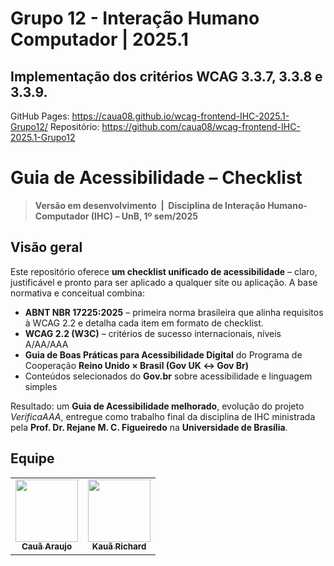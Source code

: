# Grupo 12 - Interação Humano Computador | 2025.1

## Implementação dos critérios WCAG 3.3.7, 3.3.8 e 3.3.9.
GitHub Pages: https://caua08.github.io/wcag-frontend-IHC-2025.1-Grupo12/
Repositório: https://github.com/caua08/wcag-frontend-IHC-2025.1-Grupo12

# Guia de Acessibilidade – Checklist

> **Versão em desenvolvimento &nbsp;|&nbsp; Disciplina de Interação Humano-Computador (IHC) – UnB, 1º sem/2025**

## Visão geral
Este repositório oferece **um checklist unificado de acessibilidade** – claro, justificável e pronto para ser aplicado a qualquer site ou aplicação.
A base normativa e conceitual combina:

* **ABNT NBR 17225:2025** – primeira norma brasileira que alinha requisitos à WCAG 2.2 e detalha cada item em formato de checklist. 
* **WCAG 2.2 (W3C)** – critérios de sucesso internacionais, níveis A/AA/AAA  
* **Guia de Boas Práticas para Acessibilidade Digital** do Programa de Cooperação **Reino Unido × Brasil (Gov UK ↔ Gov Br)**  
* Conteúdos selecionados do **Gov.br** sobre acessibilidade e linguagem simples  

Resultado: um **Guia de Acessibilidade melhorado**, evolução do projeto _VerificaAAA_, entregue como trabalho final da disciplina de IHC ministrada pela **Prof. Dr. Rejane M. C. Figueiredo** na **Universidade de Brasília**.

## Equipe
<div class="md-typeset__scrollwrap"><div class="md-typeset__table"><table>
    <tbody><tr>
        <td align="center"><a href="https://github.com/caua08"><img onmouseover="opaqImg(this)" onmouseout="normalImg(this)" src="https://avatars.githubusercontent.com/caua08" alt="" width="100px;"/><br /><sub><b>Cauã Araujo</b></sub></a><br /><a href="https://github.com/caua08"></a></td>
        <td align="center"><a href="https://github.com/rich4rd1"><img onmouseover="opaqImg(this)" onmouseout="normalImg(this)" src="https://avatars.githubusercontent.com/rich4rd1" alt="" width="100px;"/><br /><sub><b>Kauã Richard</b></sub></a><br /><a href="https://github.com/rich4rd1"></a></td>
    </tr> 
</tbody></table></div></div> 
